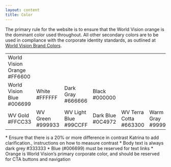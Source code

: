 ```yaml
---
layout: content
title: Color
---
```

The primary rule for the website is to ensure that the World Vision orange is the dominant color used throughout. All other secondary colors are to be used in compliance with the corporate identity standards, as outlined at [World Vision Brand Colors](http://worldvisionbrand.org/visuals/color/).

<table class="table table-bordered">
  <tbody>
    <tr>
      <td class="orange">
        World Vision Orange<br>
        #FF6600
      </td>
    </tr>
    <tr>
      <td class="blue">
        World Vision Blue<br>
        #006699
      </td>
      <td class="white">
        White<br>
        #FFFFFF
      </td>
      <td class="dark-gray">
        Dark Gray<br>
        #666666
      </td>
      <td class="black">
        Black<br>
        #000000
      </td>
    </tr>
    <tr>
      <td class="gold">
        WV Gold<br>
        #FFCC33
      </td>
      <td class="green">
        WV Green<br>
        #999933
      </td>
      <td class="light-blue">
        WV Light Blue<br>
        #99CCFF
      </td>
      <td class="dark-blue">
        Dark Blue<br>
        #0C4972
      </td>
      <td class="terra-cotta">
        WV Terra Cotta<br>
        #663300
      </td>
      <td class="warm-gray">
        Warm Gray<br>
        #999999
      </td>
    </tr>
  </tbody>
</table>
* Ensure that there is a 20% or more difference in contrast <span class="label label-danger">Katrina to add clarification., instructions on how to measure contrast</span>
* Body text is always dark grey #333333
* Blue (#006699) must be reserved for text links
* Orange is World Vision’s primary corporate color, and should be reserved for CTA buttons and navigation


